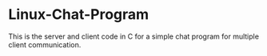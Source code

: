 Linux-Chat-Program
==================

This is the server and client code in C for a simple chat program for multiple client communication.
